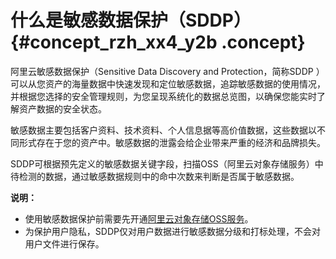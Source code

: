 # 什么是敏感数据保护（SDDP） {#concept_rzh_xx4_y2b .concept}

阿里云敏感数据保护（Sensitive Data Discovery and Protection，简称SDDP ）可以从您资产的海量数据中快速发现和定位敏感数据，追踪敏感数据的使用情况，并根据您选择的安全管理规则，为您呈现系统化的数据总览图，以确保您能实时了解资产数据的安全状态。

敏感数据主要包括客户资料、技术资料、个人信息据等高价值数据，这些数据以不同形式存在于您的资产中。敏感数据的泄露会给企业带来严重的经济和品牌损失。

SDDP可根据预先定义的敏感数据关键字段，扫描OSS（阿里云对象存储服务）中待检测的数据，通过敏感数据规则中的命中次数来判断是否属于敏感数据。

**说明：** 

-   使用敏感数据保护前需要先开通[阿里云对象存储OSS服务](https://help.aliyun.com/document_detail/31883.html?spm=a2c4g.11174283.6.559.2a137da2T1Lp5g)。
-   为保护用户隐私，SDDP仅对用户数据进行敏感数据分级和打标处理，不会对用户文件进行保存。

